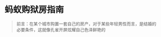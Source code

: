 # 蚂蚁购狱房指南

> 前言：在某个城市购置一套自己的房产，对于某些年轻男性而言，是结婚的必要条件，这就像孔雀开屏炫耀自己色泽鲜艳的 

<!--stackedit_data:
eyJoaXN0b3J5IjpbMjA1NzU1ODM3LDU5MjExNDkyNiwtMTM1Nj
I2MTMwNSwyNjE0NzMyMzksMTE2MDI4OTk5Myw4NTY4OTQyNjks
MjEzNTAyNTA2MywxODU1NTUyMDYwXX0=
-->